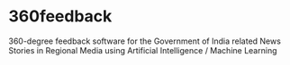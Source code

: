 # 360feedback
360-degree feedback software for the Government of India related News Stories in Regional Media using Artificial Intelligence / Machine Learning
